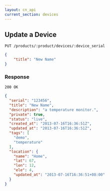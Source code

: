 ```yaml
---
layout: cn_api
current_section: devices
---
```


## Update a Device

    PUT /products/:product/devices/:device_serial

~~~json
{
    "title": "New Name"
}
~~~

### Response

    200 OK

~~~json
{
  "serial": "123456",
  "title": "New Name",
  "description": "a temperature monitor.",
  "private": true,
  "status": "live",
  "created_at": "2013-07-16T16:36:51Z",
  "updated_at": "2013-07-16T16:36:51Z",
  "tags": [
    "demo",
    "temperature"
  ],
  "location": {
    "name": "Home",
    "lat": 67,
    "lon": 12,
    "ele": 4,
    "updated_at": "2013-07-16T16:36:51+08:00"
  }
}
~~~

